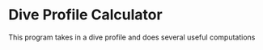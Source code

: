 # Dive Profile Calculator

This program takes in a dive profile and does several useful computations
